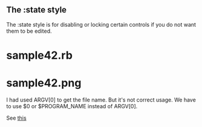 The :state style
----------------

The :state style is for disabling or locking certain controls if you do not want them to be edited. 

# sample42.rb


# sample42.png


I had used ARGV[0] to get the file name. But it's not correct usage.
We have to use $0 or $PROGRAM_NAME instead of ARGV[0].

See [this](http://www.mail-archive.com/shoes@code.whytheluckystiff.net/msg02666.html)
